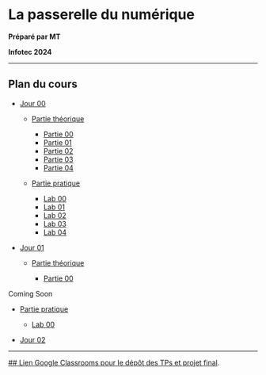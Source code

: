 # La passerelle du numérique

**Préparé par MT**

**Infotec 2024**

---

## Plan du cours

- [Jour 00](./DAY_00/)
  
  - [Partie théorique](./DAY_00/THEORY/)
   
    - [Partie 00](./DAY_00/THEORY/00_XHTML_HTML.md)
    - [Partie 01](./DAY_00/THEORY/01_RENDERING_ENGINES.md)
    - [Partie 02](./DAY_00/THEORY/02_SEMANTIC_TAGS.md)
    - [Partie 03](./DAY_00/THEORY/03_CSS.md)
    - [Partie 04](./DAY_00/THEORY/04_CSS_SELECTORS_VALUES.md)
  
  - [Partie pratique](./DAY_00/LABS/)
    
    - [Lab 00](./DAY_00/LABS/LAB_00.md)
    - [Lab 01](./DAY_00/LABS/LAB_01.md)
    - [Lab 02](./DAY_00/LABS/LAB_02.md)
    - [Lab 03](./DAY_00/LABS/LAB_03.md)
    - [Lab 04](./DAY_00/LABS/LAB_04.md)
  
- [Jour 01](./DAY_01/)
 
  - [Partie théorique](./DAY_01/THEORY/)
    
    - [Partie 00](./DAY_01/THEORY/00_XML.md) 

Coming Soon

  - [Partie pratique](./DAY_01/LABS/) 
    
    - [Lab 00](./DAY_01/LABS/LAB_00.md) 

- [Jour 02]()

---

[## Lien Google Classrooms pour le dépôt des TPs et projet final](https://classroom.google.com/c/NzI0MzA5NDQ2NTc3?cjc=elqswn3).
